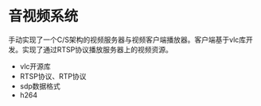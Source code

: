 # 音视频系统

手动实现了一个C/S架构的视频服务器与视频客户端播放器。客户端基于vlc库开发。实现了通过RTSP协议播放服务器上的视频资源。

- vlc开源库
- RTSP协议、RTP协议
- sdp数据格式
- h264